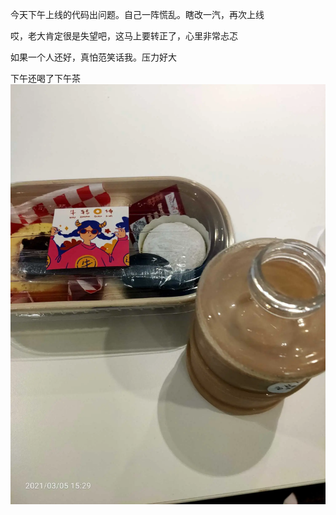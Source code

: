 今天下午上线的代码出问题。自己一阵慌乱。瞎改一汽，再次上线

哎，老大肯定很是失望吧，这马上要转正了，心里非常忐忑

如果一个人还好，真怕范笑话我。压力好大


下午还喝了下午茶![](../../img/6904315-f9ba9d7250905250.jpg)
